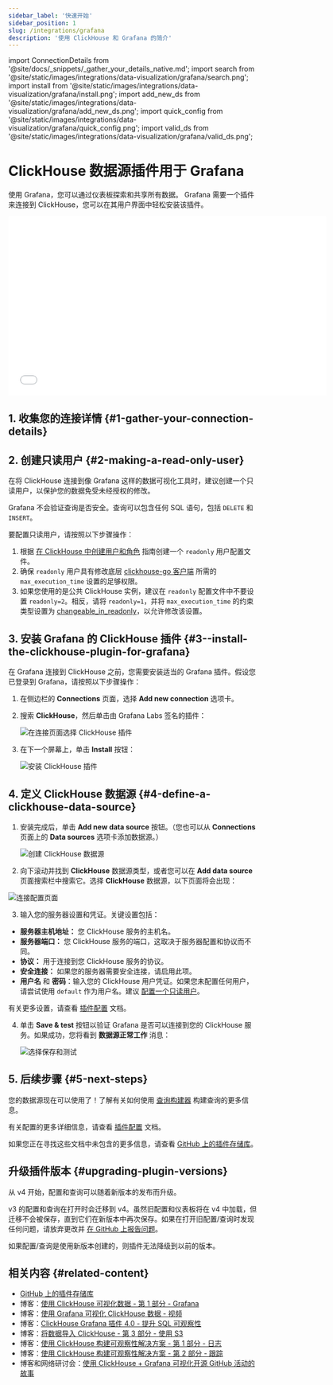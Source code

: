 ```yaml
---
sidebar_label: '快速开始'
sidebar_position: 1
slug: /integrations/grafana
description: '使用 ClickHouse 和 Grafana 的简介'
---
```

import ConnectionDetails from '@site/docs/_snippets/_gather_your_details_native.md';
import search from '@site/static/images/integrations/data-visualization/grafana/search.png';
import install from '@site/static/images/integrations/data-visualization/grafana/install.png';
import add_new_ds from '@site/static/images/integrations/data-visualization/grafana/add_new_ds.png';
import quick_config from '@site/static/images/integrations/data-visualization/grafana/quick_config.png';
import valid_ds from '@site/static/images/integrations/data-visualization/grafana/valid_ds.png';


# ClickHouse 数据源插件用于 Grafana

使用 Grafana，您可以通过仪表板探索和共享所有数据。
Grafana 需要一个插件来连接到 ClickHouse，您可以在其用户界面中轻松安装该插件。

<div class='vimeo-container'>
  <iframe src="//www.youtube.com/embed/bRce9xWiqQM"
    width="640"
    height="360"
    frameborder="0"
    allow="autoplay;
    fullscreen;
    picture-in-picture"
    allowfullscreen>
  </iframe>
</div>

## 1. 收集您的连接详情 {#1-gather-your-connection-details}
<ConnectionDetails />

## 2. 创建只读用户 {#2-making-a-read-only-user}

在将 ClickHouse 连接到像 Grafana 这样的数据可视化工具时，建议创建一个只读用户，以保护您的数据免受未经授权的修改。

Grafana 不会验证查询是否安全。查询可以包含任何 SQL 语句，包括 `DELETE` 和 `INSERT`。

要配置只读用户，请按照以下步骤操作：
1. 根据 [在 ClickHouse 中创建用户和角色](/operations/access-rights) 指南创建一个 `readonly` 用户配置文件。
2. 确保 `readonly` 用户具有修改底层 [clickhouse-go 客户端](https://github.com/ClickHouse/clickhouse-go) 所需的 `max_execution_time` 设置的足够权限。
3. 如果您使用的是公共 ClickHouse 实例，建议在 `readonly` 配置文件中不要设置 `readonly=2`。相反，请将 `readonly=1`，并将 `max_execution_time` 的约束类型设置为 [changeable_in_readonly](/operations/settings/constraints-on-settings)，以允许修改该设置。

## 3. 安装 Grafana 的 ClickHouse 插件 {#3--install-the-clickhouse-plugin-for-grafana}

在 Grafana 连接到 ClickHouse 之前，您需要安装适当的 Grafana 插件。假设您已登录到 Grafana，请按照以下步骤操作：

1. 在侧边栏的 **Connections** 页面，选择 **Add new connection** 选项卡。

2. 搜索 **ClickHouse**，然后单击由 Grafana Labs 签名的插件：

    <img src={search} class="image" alt="在连接页面选择 ClickHouse 插件" />

3. 在下一个屏幕上，单击 **Install** 按钮：

    <img src={install} class="image" alt="安装 ClickHouse 插件" />

## 4. 定义 ClickHouse 数据源 {#4-define-a-clickhouse-data-source}

1. 安装完成后，单击 **Add new data source** 按钮。（您也可以从 **Connections** 页面上的 **Data sources** 选项卡添加数据源。）

    <img src={add_new_ds} class="image" alt="创建 ClickHouse 数据源" />

2. 向下滚动并找到 **ClickHouse** 数据源类型，或者您可以在 **Add data source** 页面搜索栏中搜索它。选择 **ClickHouse** 数据源，以下页面将会出现：

  <img src={quick_config} class="image" alt="连接配置页面" />

3. 输入您的服务器设置和凭证。关键设置包括：

- **服务器主机地址：** 您 ClickHouse 服务的主机名。
- **服务器端口：** 您 ClickHouse 服务的端口，这取决于服务器配置和协议而不同。
- **协议：** 用于连接到您 ClickHouse 服务的协议。
- **安全连接：** 如果您的服务器需要安全连接，请启用此项。
- **用户名** 和 **密码**：输入您的 ClickHouse 用户凭证。如果您未配置任何用户，请尝试使用 `default` 作为用户名。建议 [配置一个只读用户](#2-making-a-read-only-user)。

有关更多设置，请查看 [插件配置](./config.md) 文档。

4. 单击 **Save & test** 按钮以验证 Grafana 是否可以连接到您的 ClickHouse 服务。如果成功，您将看到 **数据源正常工作** 消息：

    <img src={valid_ds} class="image" alt="选择保存和测试" />

## 5. 后续步骤 {#5-next-steps}

您的数据源现在可以使用了！了解有关如何使用 [查询构建器](./query-builder.md) 构建查询的更多信息。

有关配置的更多详细信息，请查看 [插件配置](./config.md) 文档。

如果您正在寻找这些文档中未包含的更多信息，请查看 [GitHub 上的插件存储库](https://github.com/grafana/clickhouse-datasource)。

## 升级插件版本 {#upgrading-plugin-versions}

从 v4 开始，配置和查询可以随着新版本的发布而升级。

v3 的配置和查询在打开时会迁移到 v4。虽然旧配置和仪表板将在 v4 中加载，但迁移不会被保存，直到它们在新版本中再次保存。如果在打开旧配置/查询时发现任何问题，请放弃更改并 [在 GitHub 上报告问题](https://github.com/grafana/clickhouse-datasource/issues)。

如果配置/查询是使用新版本创建的，则插件无法降级到以前的版本。

## 相关内容 {#related-content}

- [GitHub 上的插件存储库](https://github.com/grafana/clickhouse-datasource)
- 博客：[使用 ClickHouse 可视化数据 - 第 1 部分 - Grafana](https://clickhouse.com/blog/visualizing-data-with-grafana)
- 博客：[使用 Grafana 可视化 ClickHouse 数据 - 视频](https://www.youtube.com/watch?v=Ve-VPDxHgZU)
- 博客：[ClickHouse Grafana 插件 4.0 - 提升 SQL 可观察性](https://clickhouse.com/blog/clickhouse-grafana-plugin-4-0)
- 博客：[将数据导入 ClickHouse - 第 3 部分 - 使用 S3](https://clickhouse.com/blog/getting-data-into-clickhouse-part-3-s3)
- 博客：[使用 ClickHouse 构建可观察性解决方案 - 第 1 部分 - 日志](https://clickhouse.com/blog/storing-log-data-in-clickhouse-fluent-bit-vector-open-telemetry)
- 博客：[使用 ClickHouse 构建可观察性解决方案 - 第 2 部分 - 跟踪](https://clickhouse.com/blog/storing-traces-and-spans-open-telemetry-in-clickhouse)
- 博客和网络研讨会：[使用 ClickHouse + Grafana 可视化开源 GitHub 活动的故事](https://clickhouse.com/blog/introduction-to-clickhouse-and-grafana-webinar)
